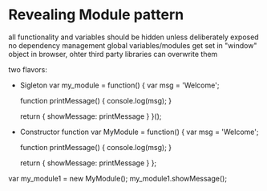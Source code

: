 # Revealing Module pattern
all functionality and variables should be hidden unless deliberately exposed
no dependency management
global variables/modules get set in "window" object in browser, ohter third party libraries can overwrite them

two flavors:
* Sigleton
  var my_module = function() {
    var msg = 'Welcome';

    function printMessage() {
      console.log(msg);
    }

    return {
      showMessage: printMessage
    }
  }();

* Constructor function
var MyModule = function() {
    var msg = 'Welcome';

    function printMessage() {
      console.log(msg);
    }

    return {
      showMessage: printMessage
    }
};

var my_module1 = new MyModule();
my_module1.showMessage();




